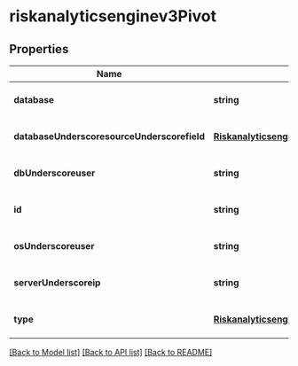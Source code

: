 # riskanalyticsenginev3Pivot

## Properties
Name | Type | Description | Notes
------------ | ------------- | ------------- | -------------
**database** | **string** |  | [optional] [default to null]
**databaseUnderscoresourceUnderscorefield** | [**Riskanalyticsenginev3DatabaseSourceField**](Riskanalyticsenginev3DatabaseSourceField.md) |  | [optional] [default to null]
**dbUnderscoreuser** | **string** |  | [optional] [default to null]
**id** | **string** |  | [optional] [default to null]
**osUnderscoreuser** | **string** |  | [optional] [default to null]
**serverUnderscoreip** | **string** |  | [optional] [default to null]
**type** | [**Riskanalyticsenginev3PivotType**](Riskanalyticsenginev3PivotType.md) |  | [optional] [default to null]

[[Back to Model list]](../README.md#documentation-for-models) [[Back to API list]](../README.md#documentation-for-api-endpoints) [[Back to README]](../README.md)


